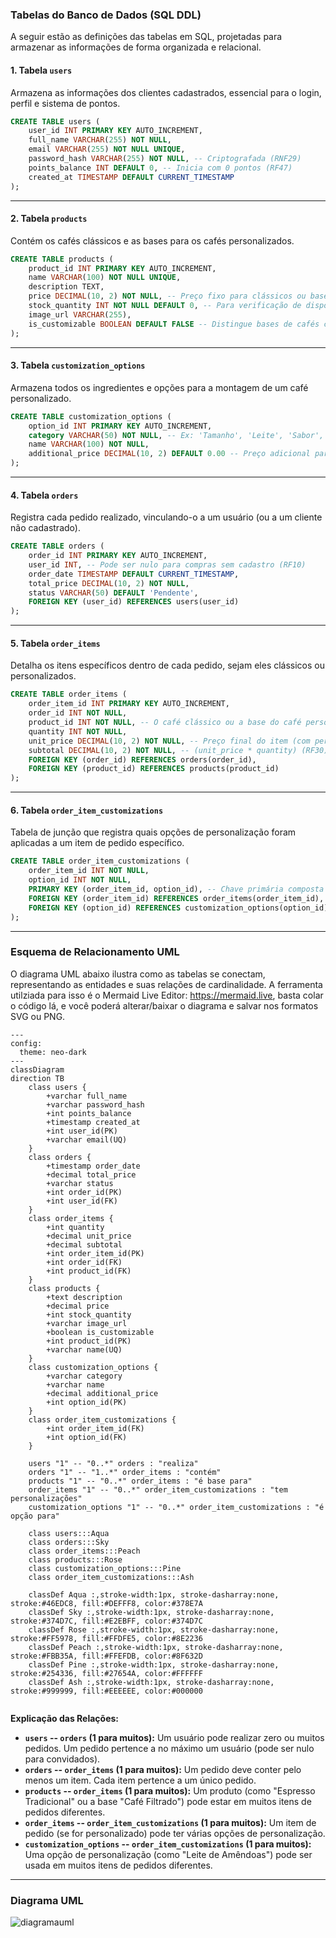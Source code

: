 
### **Tabelas do Banco de Dados (SQL DDL)**

A seguir estão as definições das tabelas em SQL, projetadas para armazenar as informações de forma organizada e relacional.

#### 1\. Tabela `users`

Armazena as informações dos clientes cadastrados, essencial para o login, perfil e sistema de pontos.

```sql
CREATE TABLE users (
    user_id INT PRIMARY KEY AUTO_INCREMENT,
    full_name VARCHAR(255) NOT NULL,
    email VARCHAR(255) NOT NULL UNIQUE,
    password_hash VARCHAR(255) NOT NULL, -- Criptografada (RNF29)
    points_balance INT DEFAULT 0, -- Inicia com 0 pontos (RF47)
    created_at TIMESTAMP DEFAULT CURRENT_TIMESTAMP
);
```

---

#### 2\. Tabela `products`

Contém os cafés clássicos e as bases para os cafés personalizados.

```sql
CREATE TABLE products (
    product_id INT PRIMARY KEY AUTO_INCREMENT,
    name VARCHAR(100) NOT NULL UNIQUE,
    description TEXT,
    price DECIMAL(10, 2) NOT NULL, -- Preço fixo para clássicos ou base para personalizados (RF05)
    stock_quantity INT NOT NULL DEFAULT 0, -- Para verificação de disponibilidade (RF06)
    image_url VARCHAR(255),
    is_customizable BOOLEAN DEFAULT FALSE -- Distingue bases de cafés clássicos
);
```
---
#### 3\. Tabela `customization_options`

Armazena todos os ingredientes e opções para a montagem de um café personalizado.

```sql
CREATE TABLE customization_options (
    option_id INT PRIMARY KEY AUTO_INCREMENT,
    category VARCHAR(50) NOT NULL, -- Ex: 'Tamanho', 'Leite', 'Sabor', 'Aditivo'
    name VARCHAR(100) NOT NULL,
    additional_price DECIMAL(10, 2) DEFAULT 0.00 -- Preço adicional para o item (RF23)
);
```
---
#### 4\. Tabela `orders`

Registra cada pedido realizado, vinculando-o a um usuário (ou a um cliente não cadastrado).

```sql
CREATE TABLE orders (
    order_id INT PRIMARY KEY AUTO_INCREMENT,
    user_id INT, -- Pode ser nulo para compras sem cadastro (RF10)
    order_date TIMESTAMP DEFAULT CURRENT_TIMESTAMP,
    total_price DECIMAL(10, 2) NOT NULL,
    status VARCHAR(50) DEFAULT 'Pendente',
    FOREIGN KEY (user_id) REFERENCES users(user_id)
);
```
---
#### 5\. Tabela `order_items`

Detalha os itens específicos dentro de cada pedido, sejam eles clássicos ou personalizados.

```sql
CREATE TABLE order_items (
    order_item_id INT PRIMARY KEY AUTO_INCREMENT,
    order_id INT NOT NULL,
    product_id INT NOT NULL, -- O café clássico ou a base do café personalizado
    quantity INT NOT NULL,
    unit_price DECIMAL(10, 2) NOT NULL, -- Preço final do item (com personalizações)
    subtotal DECIMAL(10, 2) NOT NULL, -- (unit_price * quantity) (RF30)
    FOREIGN KEY (order_id) REFERENCES orders(order_id),
    FOREIGN KEY (product_id) REFERENCES products(product_id)
);
```
---

#### 6\. Tabela `order_item_customizations`

Tabela de junção que registra quais opções de personalização foram aplicadas a um item de pedido específico.

```sql
CREATE TABLE order_item_customizations (
    order_item_id INT NOT NULL,
    option_id INT NOT NULL,
    PRIMARY KEY (order_item_id, option_id), -- Chave primária composta
    FOREIGN KEY (order_item_id) REFERENCES order_items(order_item_id),
    FOREIGN KEY (option_id) REFERENCES customization_options(option_id)
);
```

---
### **Esquema de Relacionamento UML**

O diagrama UML abaixo ilustra como as tabelas se conectam, representando as entidades e suas relações de cardinalidade.
A ferramenta utilziada para isso é o Mermaid Live Editor: https://mermaid.live, basta colar o código lá, e você poderá alterar/baixar o diagrama e salvar nos formatos SVG ou PNG.

```mermaid
---
config:
  theme: neo-dark
---
classDiagram
direction TB
    class users {
	    +varchar full_name
	    +varchar password_hash
	    +int points_balance
	    +timestamp created_at
	    +int user_id(PK)
	    +varchar email(UQ)
    }
    class orders {
	    +timestamp order_date
	    +decimal total_price
	    +varchar status
	    +int order_id(PK)
	    +int user_id(FK)
    }
    class order_items {
	    +int quantity
	    +decimal unit_price
	    +decimal subtotal
	    +int order_item_id(PK)
	    +int order_id(FK)
	    +int product_id(FK)
    }
    class products {
	    +text description
	    +decimal price
	    +int stock_quantity
	    +varchar image_url
	    +boolean is_customizable
	    +int product_id(PK)
	    +varchar name(UQ)
    }
    class customization_options {
	    +varchar category
	    +varchar name
	    +decimal additional_price
	    +int option_id(PK)
    }
    class order_item_customizations {
	    +int order_item_id(FK)
	    +int option_id(FK)
    }

    users "1" -- "0..*" orders : "realiza"
    orders "1" -- "1..*" order_items : "contém"
    products "1" -- "0..*" order_items : "é base para"
    order_items "1" -- "0..*" order_item_customizations : "tem personalizações"
    customization_options "1" -- "0..*" order_item_customizations : "é opção para"

	class users:::Aqua
	class orders:::Sky
	class order_items:::Peach
	class products:::Rose
	class customization_options:::Pine
	class order_item_customizations:::Ash

	classDef Aqua :,stroke-width:1px, stroke-dasharray:none, stroke:#46EDC8, fill:#DEFFF8, color:#378E7A
	classDef Sky :,stroke-width:1px, stroke-dasharray:none, stroke:#374D7C, fill:#E2EBFF, color:#374D7C
	classDef Rose :,stroke-width:1px, stroke-dasharray:none, stroke:#FF5978, fill:#FFDFE5, color:#8E2236
	classDef Peach :,stroke-width:1px, stroke-dasharray:none, stroke:#FBB35A, fill:#FFEFDB, color:#8F632D
	classDef Pine :,stroke-width:1px, stroke-dasharray:none, stroke:#254336, fill:#27654A, color:#FFFFFF
	classDef Ash :,stroke-width:1px, stroke-dasharray:none, stroke:#999999, fill:#EEEEEE, color:#000000


```

**Explicação das Relações:**

  * **`users` -- `orders` (1 para muitos):** Um usuário pode realizar zero ou muitos pedidos. Um pedido pertence a no máximo um usuário (pode ser nulo para convidados).
  * **`orders` -- `order_items` (1 para muitos):** Um pedido deve conter pelo menos um item. Cada item pertence a um único pedido.
  * **`products` -- `order_items` (1 para muitos):** Um produto (como "Espresso Tradicional" ou a base "Café Filtrado") pode estar em muitos itens de pedidos diferentes.
  * **`order_items` -- `order_item_customizations` (1 para muitos):** Um item de pedido (se for personalizado) pode ter várias opções de personalização.
  * **`customization_options` -- `order_item_customizations` (1 para muitos):** Uma opção de personalização (como "Leite de Amêndoas") pode ser usada em muitos itens de pedidos diferentes.


  ---
  ### Diagrama UML 
  ![diagramauml](./assets/diagram_uml2025-09-22-192101.png)
  